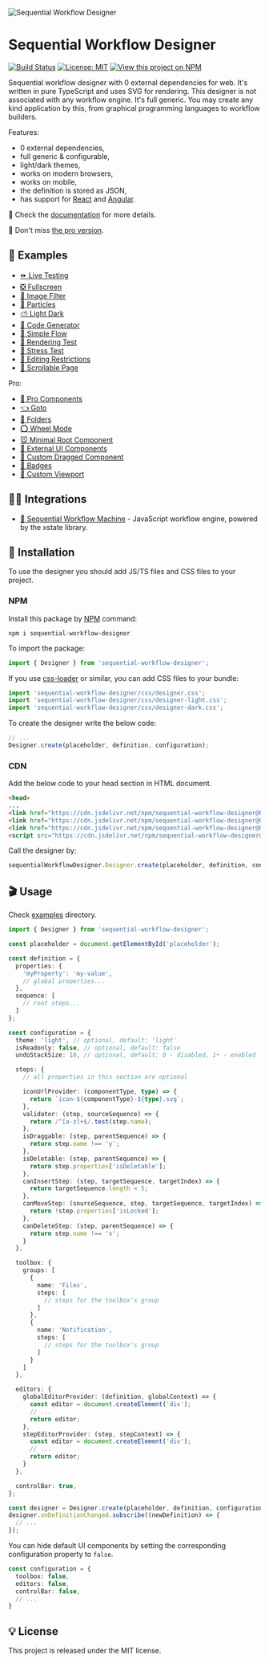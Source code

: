 ![Sequential Workflow Designer](.github/cover.png)

# Sequential Workflow Designer

[![Build Status](https://img.shields.io/endpoint.svg?url=https%3A%2F%2Factions-badge.atrox.dev%2Fb4rtaz%2Fsequential-workflow-designer%2Fbadge%3Fref%3Dmain&style=flat-square)](https://actions-badge.atrox.dev/b4rtaz/sequential-workflow-designer/goto?ref=main) [![License: MIT](https://img.shields.io/github/license/mashape/apistatus.svg?style=flat-square)](/LICENSE) [![View this project on NPM](https://img.shields.io/npm/v/sequential-workflow-designer.svg?style=flat-square)](https://npmjs.org/package/sequential-workflow-designer)

Sequential workflow designer with 0 external dependencies for web. It's written in pure TypeScript and uses SVG for rendering. This designer is not associated with any workflow engine. It's full generic. You may create any kind application by this, from graphical programming languages to workflow builders.

Features:

* 0 external dependencies,
* full generic & configurable,
* light/dark themes,
* works on modern browsers,
* works on mobile,
* the definition is stored as JSON,
* has support for [React](./react/) and [Angular](./angular/designer/).

📝 Check the [documentation](https://nocode-js.com/docs/category/sequential-workflow-designer) for more details.

🤩 Don't miss [the pro version](https://github.com/nocode-js/sequential-workflow-designer-pro-demo).

## 👀 Examples

* [⏩ Live Testing](https://nocode-js.github.io/sequential-workflow-designer/examples/live-testing.html)
* [❎ Fullscreen](https://nocode-js.github.io/sequential-workflow-designer/examples/fullscreen.html)
* [🌅 Image Filter](https://nocode-js.github.io/sequential-workflow-designer/examples/image-filter.html)
* [🔴 Particles](https://nocode-js.github.io/sequential-workflow-designer/examples/particles.html)
* [⛅ Light Dark](https://nocode-js.github.io/sequential-workflow-designer/examples/light-dark.html)
* [🤖 Code Generator](https://nocode-js.github.io/sequential-workflow-designer/examples/code-generator.html)
* [📐 Simple Flow](https://nocode-js.github.io/sequential-workflow-designer/examples/simple-flow.html)
* [🌻 Rendering Test](https://nocode-js.github.io/sequential-workflow-designer/examples/rendering-test.html)
* [🚄 Stress Test](https://nocode-js.github.io/sequential-workflow-designer/examples/stress-test.html)
* [🚪 Editing Restrictions](https://nocode-js.github.io/sequential-workflow-designer/examples/editing-restrictions.html)
* [📜 Scrollable Page](https://nocode-js.github.io/sequential-workflow-designer/examples/scrollable-page.html)

Pro:

* [🤩 Pro Components](https://nocode-js.github.io/sequential-workflow-designer-pro-demo/demos/webpack-pro-app/public/pro-components.html)
* [👈 Goto](https://nocode-js.github.io/sequential-workflow-designer-pro-demo/demos/webpack-pro-app/public/goto.html)
* [📁 Folders](https://nocode-js.github.io/sequential-workflow-designer-pro-demo/demos/webpack-pro-app/public/folders.html)
* [⭕ Wheel Mode](https://nocode-js.github.io/sequential-workflow-designer-pro-demo/demos/webpack-pro-app/public/wheel-mode.html)
* [🐭 Minimal Root Component](https://nocode-js.github.io/sequential-workflow-designer-pro-demo/demos/webpack-pro-app/public/minimal-root-component.html)
* [🦁 External UI Components](https://nocode-js.github.io/sequential-workflow-designer-pro-demo/demos/webpack-pro-app/public/external-ui-components.html)
* [👋 Custom Dragged Component](https://nocode-js.github.io/sequential-workflow-designer-pro-demo/demos/webpack-pro-app/public/custom-dragged-component.html)
* [🔰 Badges](https://nocode-js.github.io/sequential-workflow-designer-pro-demo/demos/webpack-pro-app/public/badges.html)
* [🎩 Custom Viewport](https://nocode-js.github.io/sequential-workflow-designer-pro-demo/demos/webpack-pro-app/public/custom-viewport.html)

## 👩‍💻 Integrations

* [🚚 Sequential Workflow Machine](https://github.com/nocode-js/sequential-workflow-machine) - JavaScript workflow engine, powered by the xstate library.

## 🚀 Installation

To use the designer you should add JS/TS files and CSS files to your project.

### NPM

Install this package by [NPM](https://www.npmjs.com/) command:

`npm i sequential-workflow-designer`

To import the package:

```ts
import { Designer } from 'sequential-workflow-designer';
```

If you use [css-loader](https://webpack.js.org/loaders/css-loader/) or similar, you can add CSS files to your bundle:

```ts
import 'sequential-workflow-designer/css/designer.css';
import 'sequential-workflow-designer/css/designer-light.css';
import 'sequential-workflow-designer/css/designer-dark.css';
```

To create the designer write the below code:

```ts
// ...
Designer.create(placeholder, definition, configuration);
```

### CDN

Add the below code to your head section in HTML document.

```html
<head>
...
<link href="https://cdn.jsdelivr.net/npm/sequential-workflow-designer@0.10.3/css/designer.css" rel="stylesheet">
<link href="https://cdn.jsdelivr.net/npm/sequential-workflow-designer@0.10.3/css/designer-light.css" rel="stylesheet">
<link href="https://cdn.jsdelivr.net/npm/sequential-workflow-designer@0.10.3/css/designer-dark.css" rel="stylesheet">
<script src="https://cdn.jsdelivr.net/npm/sequential-workflow-designer@0.10.3/dist/index.umd.js"></script>
```

Call the designer by:

```js
sequentialWorkflowDesigner.Designer.create(placeholder, definition, configuration);
```

## 🎬 Usage

Check [examples](/examples) directory.

```ts
import { Designer } from 'sequential-workflow-designer';

const placeholder = document.getElementById('placeholder');

const definition = {
  properties: {
    'myProperty': 'my-value',
    // global properties...
  },
  sequence: [
    // root steps...
  ]
};

const configuration = {
  theme: 'light', // optional, default: 'light'
  isReadonly: false, // optional, default: false
  undoStackSize: 10, // optional, default: 0 - disabled, 1+ - enabled

  steps: {
    // all properties in this section are optional

    iconUrlProvider: (componentType, type) => {
      return `icon-${componentType}-${type}.svg`;
    },
    validator: (step, sourceSequence) => {
      return /^[a-z]+$/.test(step.name);
    },
    isDraggable: (step, parentSequence) => {
      return step.name !== 'y';
    },
    isDeletable: (step, parentSequence) => {
      return step.properties['isDeletable'];
    },
    canInsertStep: (step, targetSequence, targetIndex) => {
      return targetSequence.length < 5;
    },
    canMoveStep: (sourceSequence, step, targetSequence, targetIndex) => {
      return !step.properties['isLocked'];
    },
    canDeleteStep: (step, parentSequence) => {
      return step.name !== 'x';
    }
  },

  toolbox: {
    groups: [
      {
        name: 'Files',
        steps: [
          // steps for the toolbox's group
        ]
      },
      {
        name: 'Notification',
        steps: [
          // steps for the toolbox's group
        ]
      }
    ]
  },

  editors: {
    globalEditorProvider: (definition, globalContext) => {
      const editor = document.createElement('div');
      // ...
      return editor;
    },
    stepEditorProvider: (step, stepContext) => {
      const editor = document.createElement('div');
      // ...
      return editor;
    }
  },

  controlBar: true,
};

const designer = Designer.create(placeholder, definition, configuration);
designer.onDefinitionChanged.subscribe((newDefinition) => {
  // ...
});
```

You can hide default UI components by setting the corresponding configuration property to `false`.

```ts
const configuration = {
  toolbox: false,
  editors: false,
  controlBar: false,
  // ...
}
```

## 💡 License

This project is released under the MIT license.

